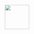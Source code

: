 <p align="center">
<img src="https://user-images.githubusercontent.com/63207451/131142042-93cf2e58-fe89-4dea-b951-755a13070af9.gif" height="80">
	<p/>





